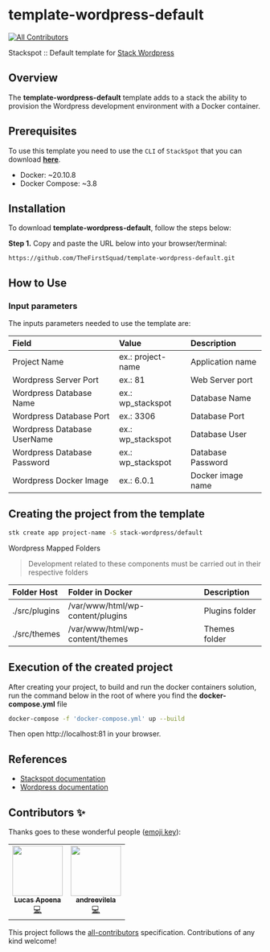 # template-wordpress-default
<!-- ALL-CONTRIBUTORS-BADGE:START - Do not remove or modify this section -->
[![All Contributors](https://img.shields.io/badge/all_contributors-2-orange.svg?style=flat-square)](#contributors-)
<!-- ALL-CONTRIBUTORS-BADGE:END -->
Stackspot :: Default template for [Stack Wordpress](https://github.com/TheFirstSquad/stack-wordpress)

## Overview
The **template-wordpress-default** template adds to a stack the ability to provision the Wordpress development environment with a Docker container.

## Prerequisites
To use this template you need to use the `CLI` of `StackSpot` that you can download [**here**](https://stackspot.com/).

- Docker: ~20.10.8
- Docker Compose: ~3.8

## **Installation**
To download **template-wordpress-default**, follow the steps below:

**Step 1.** Copy and paste the URL below into your browser/terminal:
```
https://github.com/TheFirstSquad/template-wordpress-default.git
```

## **How to Use**
### Input parameters
The inputs parameters needed to use the template are: 

| **Field**                     | **Value**         | **Description**   |
| :---                          | :---              | :---              |
| Project Name                  | ex.: project-name | Application name  |
| Wordpress Server Port         | ex.: 81           | Web Server port   |
| Wordpress Database Name       | ex.: wp_stackspot | Database Name     |
| Wordpress Database Port       | ex.: 3306         | Database Port     |
| Wordpress Database UserName   | ex.: wp_stackspot | Database User     |
| Wordpress Database Password   | ex.: wp_stackspot | Database Password |
| Wordpress Docker Image        | ex.: 6.0.1        | Docker image name |

 ## Creating the project from the template

 ```bash
stk create app project-name -S stack-wordpress/default
 ```

Wordpress Mapped Folders
>Development related to these components must be carried out in their respective folders

| **Folder Host**   | **Folder in Docker**              | **Description**   |
| :---              | :---                              | :---              |
| ./src/plugins     | /var/www/html/wp-content/plugins  | Plugins folder    |
| ./src/themes     | /var/www/html/wp-content/themes    | Themes folder     |



## Execution of the created project

After creating your project, to build and run the docker containers solution, run the command below in the root of where you find the **docker-compose.yml** file

```bash
docker-compose -f 'docker-compose.yml' up --build
```

Then open http://localhost:81 in your browser.

## References
- [Stackspot documentation](https://docs.stackspot.com/v4.0.0/docs/)
- [Wordpress documentation](https://developer.wordpress.org/)
## Contributors ✨

Thanks goes to these wonderful people ([emoji key](https://allcontributors.org/docs/en/emoji-key)):

<!-- ALL-CONTRIBUTORS-LIST:START - Do not remove or modify this section -->
<!-- prettier-ignore-start -->
<!-- markdownlint-disable -->
<table>
  <tr>
    <td align="center"><a href="https://www.lucasapoena.eti.br/"><img src="https://avatars.githubusercontent.com/u/135553?v=4?s=100" width="100px;" alt=""/><br /><sub><b>Lucas Apoena</b></sub></a><br /><a href="https://github.com/TheFirstSquad/template-wordpress-default/commits?author=lucasapoena" title="Code">💻</a></td>
    <td align="center"><a href="https://github.com/andreevilela"><img src="https://avatars.githubusercontent.com/u/54727503?v=4?s=100" width="100px;" alt=""/><br /><sub><b>andreevilela</b></sub></a><br /><a href="https://github.com/TheFirstSquad/template-wordpress-default/commits?author=andreevilela" title="Code">💻</a></td>
  </tr>
</table>

<!-- markdownlint-restore -->
<!-- prettier-ignore-end -->

<!-- ALL-CONTRIBUTORS-LIST:END -->

This project follows the [all-contributors](https://github.com/all-contributors/all-contributors) specification. Contributions of any kind welcome!